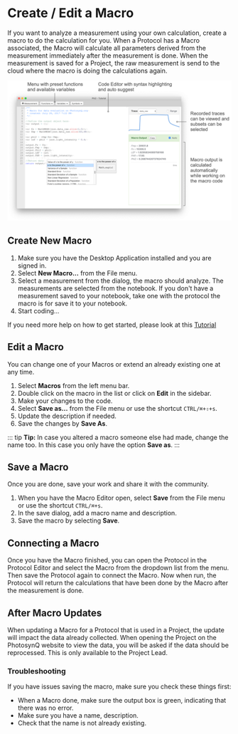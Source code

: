 # Create / Edit a Macro

If you want to analyze a measurement using your own calculation, create a macro to do the calculation for you. When a Protocol has a Macro associated, the Macro will calculate all parameters derived from the measurement immediately after the measurement is done. When the measurement is saved for a Project, the raw measurement is send to the cloud where the macro is doing the calculations again.

![The Macro Editor](./images/macro-editor.png)

## Create New Macro

1. Make sure you have the Desktop Application installed and you are signed in.
2. Select **New Macro...** from the File menu.
3. Select a measurement from the dialog, the macro should analyze. The measurements are selected from the notebook. If you don't have a measurement saved to your notebook, take one with the protocol the macro is for save it to your notebook.
4. Start coding...

If you need more help on how to get started, please look at this [Tutorial](../tutorials/building-a-macro.md)

## Edit a Macro

You can change one of your Macros or extend an already existing one at any time.

1. Select **Macros** from the left menu bar.
2. Double click on the macro in the list or click on **Edit** in the sidebar.
3. Make your changes to the code.
4. Select **Save as...** from the File menu or use the shortcut `CTRL/⌘+⇧+s`.
5. Update the description if needed.
6. Save the changes by **Save As**.

::: tip
**Tip:** In case you altered a macro someone else had made, change the name too. In this case you only have the option **Save as**.
:::

## Save a Macro

Once you are done, save your work and share it with the community.

1. When you have the Macro Editor open, select **Save** from the File menu or use the shortcut `CTRL/⌘+s`.
2. In the save dialog, add a macro name and description.
3. Save the macro by selecting **Save**.

## Connecting a Macro

Once you have the Macro finished, you can open the Protocol in the Protocol Editor and select the Macro from the dropdown list from the menu. Then save the Protocol again to connect the Macro. Now when run, the Protocol will return the calculations that have been done by the Macro after the measurement is done.

## After Macro Updates

When updating a Macro for a Protocol that is used in a Project, the update will impact the data already collected. When opening the Project on the PhotosynQ website to view the data, you will be asked if the data should be reprocessed. This is only available to the Project Lead.

### Troubleshooting

If you have issues saving the macro, make sure you check these things first:

- When a Macro done, make sure the output box is green, indicating that there was no error.
- Make sure you have a name, description.
- Check that the name is not already existing.

